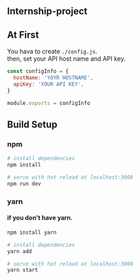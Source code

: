 ## Internship-project

## At First
You hava to create ```./config.js```.<br>
then, set your API host name and API key.
```javascript
const configInfo = {
  hostName: 'YOYR HOSTNAME',
  apiKey: 'YOUR API KEY',
}

module.exports = configInfo
```

## Build Setup
### npm

``` bash
# install dependencies
npm install

# serve with hot reload at localhost:3000
npm run dev
```

### yarn

#### if you don't have yarn.
```bash
npm install yarn
```

```bash
# install dependencies
yarn add

# serve with hot reload at localhost:3000
yarn start
```
